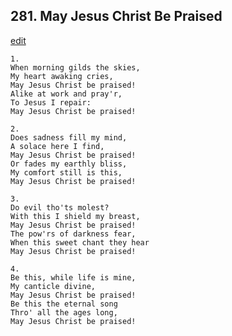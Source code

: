 
## 281.  May Jesus Christ Be Praised
[edit](https://docs.google.com/document/d/1nDGgqQ_Fj32LCrf5TspYABXgv2U3ESSZ/edit?mode=html)



    1.
    When morning gilds the skies,
    My heart awaking cries,
    May Jesus Christ be praised!
    Alike at work and pray'r,
    To Jesus I repair:
    May Jesus Christ be praised!

    2.
    Does sadness fill my mind,
    A solace here I find,
    May Jesus Christ be praised!
    Or fades my earthly bliss,
    My comfort still is this,
    May Jesus Christ be praised!

    3.
    Do evil tho'ts molest?
    With this I shield my breast,
    May Jesus Christ be praised!
    The pow'rs of darkness fear,
    When this sweet chant they hear
    May Jesus Christ be praised!

    4.
    Be this, while life is mine,
    My canticle divine,
    May Jesus Christ be praised!
    Be this the eternal song
    Thro' all the ages long,
    May Jesus Christ be praised!
